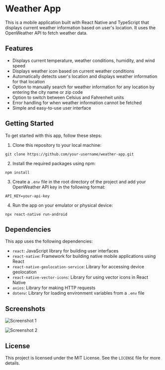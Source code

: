 # Weather App

This is a mobile application built with React Native and TypeScript that displays current weather information based on user's location. It uses the OpenWeather API to fetch weather data.

## Features

- Displays current temperature, weather conditions, humidity, and wind speed
- Displays weather icon based on current weather conditions
- Automatically detects user's location and displays weather information for that location
- Option to manually search for weather information for any location by entering the city name or zip code
- Option to switch between Celsius and Fahrenheit units
- Error handling for when weather information cannot be fetched
- Simple and easy-to-use user interface

## Getting Started

To get started with this app, follow these steps:

1. Clone this repository to your local machine:

```
git clone https://github.com/your-username/weather-app.git
```

2. Install the required packages using npm:

```
npm install
```

3. Create a `.env` file in the root directory of the project and add your OpenWeather API key in the following format:

```
API_KEY=your-api-key
```

4. Run the app on your emulator or physical device:

```
npx react-native run-android
```

## Dependencies

This app uses the following dependencies:

- `react`: JavaScript library for building user interfaces
- `react-native`: Framework for building native mobile applications using React
- `react-native-geolocation-service`: Library for accessing device geolocation
- `react-native-vector-icons`: Library for using vector icons in React Native
- `axios`: Library for making HTTP requests
- `dotenv`: Library for loading environment variables from a `.env` file

## Screenshots

![Screenshot 1](/screenshots/screenshot1.png)

![Screenshot 2](/screenshots/screenshot2.png)

## License

This project is licensed under the MIT License. See the `LICENSE` file for more details.
